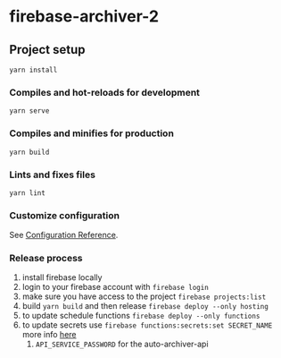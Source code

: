 # firebase-archiver-2

## Project setup
```
yarn install
```

### Compiles and hot-reloads for development
```
yarn serve
```

### Compiles and minifies for production
```
yarn build
```

### Lints and fixes files
```
yarn lint
```

### Customize configuration
See [Configuration Reference](https://cli.vuejs.org/config/).


### Release process
1. install firebase locally
2. login to your firebase account with `firebase login`
3. make sure you have access to the project `firebase projects:list`
4. build `yarn build` and then release `firebase deploy --only hosting`
5. to update schedule functions `firebase deploy --only functions`
6. to update secrets use `firebase functions:secrets:set SECRET_NAME` more info [here](https://firebase.google.com/docs/functions/config-env?gen=2nd#managing_secrets)
   1. `API_SERVICE_PASSWORD` for the auto-archiver-api